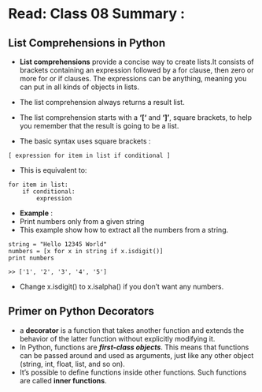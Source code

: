 # Read: Class 08 Summary :
## List Comprehensions in Python
* **List comprehensions** provide a concise way to create lists.It consists of brackets containing an expression followed by a for clause, then zero or more for or if clauses. The expressions can be anything, meaning you can put in all kinds of objects in lists.
* The list comprehension always returns a result list.
* The list comprehension starts with a **‘[‘** and **‘]’**, square brackets, to help you remember that the result is going to be a list.

* The basic syntax uses square brackets :
```
[ expression for item in list if conditional ]
```
* This is equivalent to:

```
for item in list:
    if conditional:
        expression
```

* **Example** :
* Print numbers only from a given string
* This example show how to extract all the numbers from a string.
```
string = "Hello 12345 World"
numbers = [x for x in string if x.isdigit()]
print numbers

>> ['1', '2', '3', '4', '5']
```
* Change x.isdigit() to x.isalpha() if you don’t want any numbers.

## Primer on Python Decorators
* a **decorator** is a function that takes another function and extends the behavior of the latter function without explicitly modifying it.
* In Python, functions are ***first-class objects***. This means that functions can be passed around and used as arguments, just like any other object (string, int, float, list, and so on).
* It’s possible to define functions inside other functions. Such functions are called **inner functions**. 
